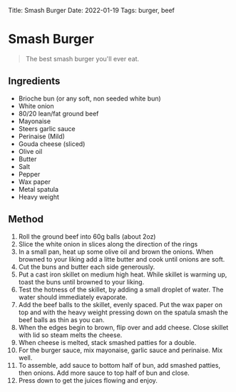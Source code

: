 Title: Smash Burger
Date: 2022-01-19
Tags: burger, beef

# Smash Burger

> The best smash burger you'll ever eat.

## Ingredients
- Brioche bun (or any soft, non seeded white bun)
- White onion
- 80/20 lean/fat ground beef
- Mayonaise
- Steers garlic sauce
- Perinaise (Mild)
- Gouda cheese (sliced)
- Olive oil
- Butter
- Salt
- Pepper
- Wax paper
- Metal spatula
- Heavy weight

## Method
1. Roll the ground beef into 60g balls (about 2oz)
2. Slice the white onion in slices along the direction of the rings
3. In a small pan, heat up some olive oil and brown the onions. When browned to your liking add a litte butter and cook until onions are soft. 
4. Cut the buns and butter each side generously.
5. Put a cast iron skillet on medium high heat. While skillet is warming up, toast the buns until browned to your liking.
6. Test the hotness of the skillet, by adding a small droplet of water. The water should immediately evaporate. 
7. Add the beef balls to the skillet, evenly spaced. Put the wax paper on top and with the heavy weight pressing down on the spatula smash the beef balls as thin as you can.
8. When the edges begin to brown, flip over and add cheese. Close skillet with lid so steam melts the cheese.
9. When cheese is melted, stack smashed patties for a double. 
10. For the burger sauce, mix mayonaise, garlic sauce and perinaise. Mix well.
11. To assemble, add sauce to bottom half of bun, add smashed patties, then onions. Add more sauce to top half of bun and close.
12. Press down to get the juices flowing and enjoy.